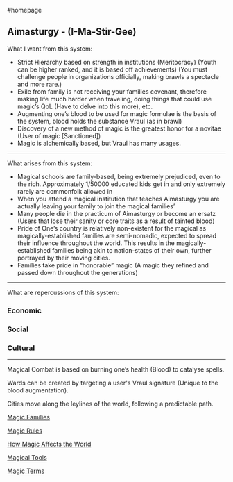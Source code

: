 #homepage 
## Aimasturgy - (I-Ma-Stir-Gee)

What I want from this system:

- Strict Hierarchy based on strength in institutions (Meritocracy) (Youth can be higher ranked, and it is based off achievements) (You must challenge people in organizations officially, making brawls a spectacle and more rare.)
- Exile from family is not receiving your families covenant, therefore making life much harder when traveling, doing things that could use magic’s QoL (Have to delve into this more), etc.
- Augmenting one’s blood to be used for magic formulae is the basis of the system, blood holds the substance Vraul (as in brawl)
- Discovery of a new method of magic is the greatest honor for a novitae (User of magic \[Sanctioned])
- Magic is alchemically based, but Vraul has many usages.
---

What arises from this system:

- Magical schools are family-based, being extremely prejudiced, even to the rich. Approximately 1/50000 educated kids get in and only extremely rarely are commonfolk allowed in
- When you attend a magical institution that teaches Aimasturgy you are actually leaving your family to join the magical families’
- Many people die in the practicum of Aimasturgy or become an ersatz (Users that lose their sanity or core traits as a result of tainted blood)
- Pride of One’s country is relatively non-existent for the magical as magically-established families are semi-nomadic, expected to spread their influence throughout the world. This results in the magically-established families being akin to nation-states of their own, further portrayed by their moving cities.
- Families take pride in “honorable” magic (A magic they refined and passed down throughout the generations)

---

What are repercussions of this system:

### Economic
### Social
### Cultural

---

Magical Combat is based on burning one’s health (Blood) to catalyse spells.

Wards can be created by targeting a user's Vraul signature (Unique to the blood augmentation).

Cities move along the leylines of the world, following a predictable path.

[Magic Families](https://www.notion.so/Magic-Families-3bd019a14c134a8e9e1f20cbb8d37b1f?pvs=21)

[Magic Rules](https://www.notion.so/Magic-Rules-4a9cc06beaab489986fdad9bf31b5ce9?pvs=21)

[How Magic Affects the World](https://www.notion.so/How-Magic-Affects-the-World-932d1d3b7d0d4d3690b4ab1b26dbbae6?pvs=21)

[Magical Tools](https://www.notion.so/Magical-Tools-94b243ed57b74cff8bee2717dec24eee?pvs=21)

[Magic Terms](https://www.notion.so/Magic-Terms-2d134e33c2c541488044b5b0002f840d?pvs=21)